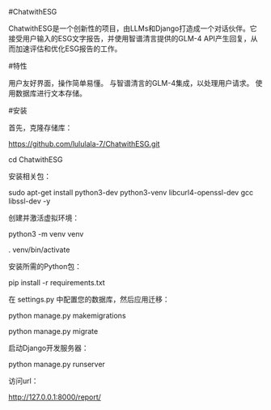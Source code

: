 #ChatwithESG

ChatwithESG是一个创新性的项目，由LLMs和Django打造成一个对话伙伴。它接受用户输入的ESG文字报告，并使用智谱清言提供的GLM-4 API产生回复，从而加速评估和优化ESG报告的工作。

#特性

用户友好界面，操作简单易懂。
与智谱清言的GLM-4集成，以处理用户请求。
使用数据库进行文本存储。

#安装

首先，克隆存储库：

https://github.com/lululala-7/ChatwithESG.git

cd ChatwithESG

安装相关包：

sudo apt-get install python3-dev python3-venv libcurl4-openssl-dev gcc libssl-dev -y

创建并激活虚拟环境：

python3 -m venv venv

. venv/bin/activate

安装所需的Python包：

pip install -r requirements.txt

在 settings.py 中配置您的数据库，然后应用迁移：

python manage.py makemigrations

python manage.py migrate

启动Django开发服务器：

python manage.py runserver

访问url：

http://127.0.0.1:8000/report/
